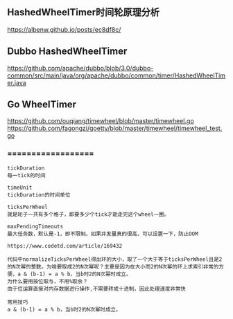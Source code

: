 ## HashedWheelTimer时间轮原理分析

https://albenw.github.io/posts/ec8df8c/

## Dubbo HashedWheelTimer

https://github.com/apache/dubbo/blob/3.0/dubbo-common/src/main/java/org/apache/dubbo/common/timer/HashedWheelTimer.java

## Go WheelTimer

https://github.com/ouqiang/timewheel/blob/master/timewheel.go
https://github.com/fagongzi/goetty/blob/master/timewheel/timewheel_test.go


### ==================

````
tickDuration
每一tick的时间

timeUnit
tickDuration的时间单位

ticksPerWheel
就是轮子一共有多个格子，即要多少个tick才能走完这个wheel一圈。

maxPendingTimeouts
最大任务数，默认是-1，即不限制。如果并发量真的很高，可以设置一下，防止OOM
````

````
https://www.codetd.com/article/169432

代码中normalizeTicksPerWheel得出环的大小，取了一个大于等于ticksPerWheel且是2的N次幂的整数。为啥要取成2的N次幂呢？主要是因为在大小而2的N次幂的环上求索引非常的方便，a & (b-1) = a % b，当b时2的N次幂时成立。
为什么要用按位取与，不用%取余？
由于位运算直接对内存数据进行操作,不需要转成十进制，因此处理速度非常快

常用技巧
a & (b-1) = a % b，当b时2的N次幂时成立。
````